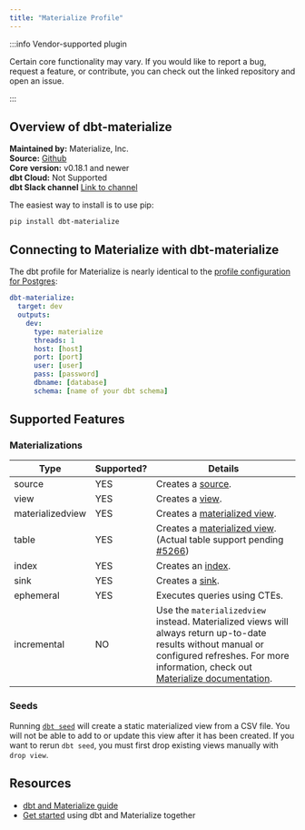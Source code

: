```yaml
---
title: "Materialize Profile"
---
```


:::info Vendor-supported plugin

Certain core functionality may vary. If you would like to report a bug, request a feature, or contribute, you can check out the linked repository and open an issue.

:::

## Overview of dbt-materialize

**Maintained by:** Materialize, Inc.      
**Source:** [Github](https://github.com/MaterializeInc/materialize/blob/main/misc/dbt-materialize)    
**Core version:** v0.18.1 and newer      
**dbt Cloud:** Not Supported    
**dbt Slack channel** [Link to channel](https://getdbt.slack.com/archives/C01PWAH41A5)      

The easiest way to install is to use pip:

    pip install dbt-materialize

## Connecting to Materialize with **dbt-materialize**

The dbt profile for Materialize is nearly identical to the [profile configuration for Postgres](postgres-profile):

<File name='profiles.yml'>

```yaml
dbt-materialize:
  target: dev
  outputs:
    dev:
      type: materialize
      threads: 1
      host: [host]
      port: [port]
      user: [user]
      pass: [password]
      dbname: [database]
      schema: [name of your dbt schema]
```

</File>

## Supported Features

### Materializations

Type | Supported? | Details
-----|------------|----------------
source | YES | Creates a [source](https://materialize.com/docs/sql/create-source/).
view | YES | Creates a [view](https://materialize.com/docs/sql/create-view/#main).
materializedview | YES | Creates a [materialized view](https://materialize.com/docs/sql/create-materialized-view/#main).
table | YES | Creates a [materialized view](https://materialize.com/docs/sql/create-materialized-view/#main). (Actual table support pending [#5266](https://github.com/MaterializeInc/materialize/issues/5266))
index | YES | Creates an [index](https://materialize.com/docs/sql/create-index/#main).
sink | YES | Creates a [sink](https://materialize.com/docs/sql/create-sink/#main).
ephemeral | YES | Executes queries using <Term id="cte">CTEs</Term>.
incremental | NO | Use the `materializedview` <Term id="materialization" /> instead. Materialized views will always return up-to-date results without manual or configured refreshes. For more information, check out [Materialize documentation](https://materialize.com/docs/).

### Seeds

Running [`dbt seed`](commands/seed) will create a static materialized view from a CSV file. You will not be able to add to or update this view after it has been created. If you want to rerun `dbt seed`, you must first drop existing views manually with `drop view`.

## Resources

- [dbt and Materialize guide](https://materialize.com/docs/guides/dbt/)
- [Get started](https://github.com/MaterializeInc/materialize/blob/main/play/wikirecent-dbt/README.md) using dbt and Materialize together
